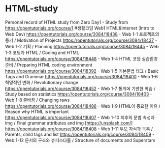 # HTML-study
Personal record of HTML study from Zero 
Day1 - Study from https://opentutorials.org/course/1 #생활코딩 Web1 HTML&Internet (Intro to Web Dev)
https://opentutorials.org/course/3084/18438 - Web 1-1 프로젝트의 동기 / Motivation of Projects
https://opentutorials.org/course/3084/18437 - Web 1-2 기획 / Planning
https://opentutorials.org/course/3084/18445 - Web 1-3 코딩과 HTML / Coding and HTML
https://opentutorials.org/course/3084/18448 - Web 1-4 HTML 코딩 실습환경 준비 / Preparing HTML coding environment
https://opentutorials.org/course/3084/18392 - Web 1-5 기본문법 태그 / Basic Tags and Grammar
https://opentutorials.org/course/3084/18400 - Web 1-6 혁명적인 변화 / Revolutionary change 
https://opentutorials.org/course/3084/18452 - Web 1-7 통계에 기반한 학습 / Study based on statistics
https://opentutorials.org/course/3084/18403 - Web 1-8 줄바꿈 / Changing raws
https://opentutorials.org/course/3084/18488 - Web 1-9 HTML이 중요한 이유 / Reason why HTML is important
https://opentutorials.org/course/3084/18407 - Web 1-10 최후의 문법 속성과 img / Final grammar attributes and img [https://unsplash.com/]
https://opentutorials.org/course/3084/18408 - Web 1-11 부모 자식과 목록 / Parents, child tags and list
https://opentutorials.org/course/3084/18409 - Web 1-12 문서의 구조와 슈퍼스타들 / Structure of documents and Superstars

